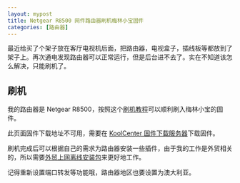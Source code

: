 ```yaml
---
layout: mypost
title: Netgear R8500 网件路由器刷机梅林小宝固件
categories: [路由器]
---
```


最近给买了个架子放在客厅电视机后面，把路由器，电视盒子，插线板等都放到了架子上。再次通电发现路由器可以正常运行，但是后台进不去了。实在不知道该怎么解决，只能刷机了。

## 刷机

我的路由器是 Netgear R8500，按照这个[刷机教程](https://www.koolcenter.com/thread/139324)可以顺利刷入梅林小宝的固件。

此页面固件下载地址不可用，需要在 [KoolCenter 固件下载服务器](https://fw.koolcenter.com/KoolCenter_Merlin_Legacy_380/Netgear/R8500/X7.9.1/)下载固件。

刷机完成后可以根据自己的需求为路由器安装一些插件，由于我的工作是外贸相关的，所以需要[外贸上网离线安装包](https://github.com/hq450/fancyss_history_package/blob/master/legacy/fancyss_arm380/shadowsocks_4.2.2.tar.gz)来更好地工作。

记得重新设置端口转发等功能哦，路由器地区也要设置为澳大利亚。